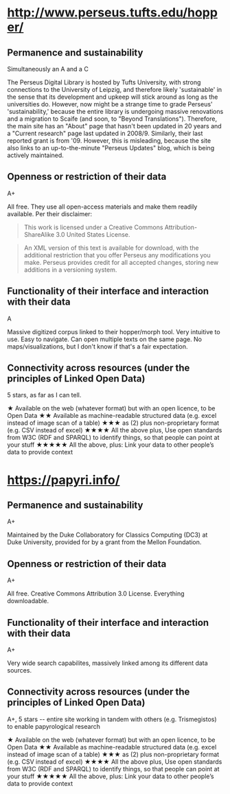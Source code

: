 # http://www.perseus.tufts.edu/hopper/

## Permanence and sustainability
Simultaneously an A and a C

The Perseus Digital Library is hosted by Tufts University, with strong connections to the University of Leipzig, and therefore likely 'sustainable' in the sense that its development and upkeep will stick around as long as the universities do. However, now might be a strange time to grade Perseus' 'sustainability,' because the entire library is undergoing massive renovations and a migration to Scaife (and soon, to "Beyond Translations"). Therefore, the main site has an "About" page that hasn't been updated in 20 years and a "Current research" page last updated in 2008/9. Similarly, their last reported grant is from '09. However, this is misleading, because the site also links to an up-to-the-minute "Perseus Updates" blog, which is being actively maintained.

## Openness or restriction of their data
A+

All free. They use all open-access materials and make them readily available. Per their disclaimer:
> This work is licensed under a Creative Commons Attribution-ShareAlike 3.0 United States License.

> An XML version of this text is available for download, with the additional restriction that you offer Perseus any modifications you make. Perseus provides credit for all accepted changes, storing new additions in a versioning system.
     

## Functionality of their interface and interaction with their data
A

Massive digitized corpus linked to their hopper/morph tool. Very intuitive to use. Easy to navigate. Can open multiple texts on the same page. No maps/visualizations, but I don't know if that's a fair expectation.

## Connectivity across resources (under the principles of Linked Open Data)
5 stars, as far as I can tell.

★ 	    Available on the web (whatever format) but with an open licence, to be Open Data
★★ 	    Available as machine-readable structured data (e.g. excel instead of image scan of a table)
★★★ 	as (2) plus non-proprietary format (e.g. CSV instead of excel)
★★★★ 	All the above plus, Use open standards from W3C (RDF and SPARQL) to identify things, so that people can point at your stuff
★★★★★ 	All the above, plus: Link your data to other people’s data to provide context


# https://papyri.info/

## Permanence and sustainability
A+

Maintained by the Duke Collaboratory for Classics Computing (DC3) at Duke University, provided for by a grant from the Mellon Foundation.
      
## Openness or restriction of their data
A+

All free. Creative Commons Attribution 3.0 License. Everything downloadable. 

## Functionality of their interface and interaction with their data
A+

Very wide search capabilites, massively linked among its different data sources.


## Connectivity across resources (under the principles of Linked Open Data)
A+, 5 stars -- entire site working in tandem with others (e.g. Trismegistos) to enable papyrological research

★ 	    Available on the web (whatever format) but with an open licence, to be Open Data
★★ 	    Available as machine-readable structured data (e.g. excel instead of image scan of a table)
★★★ 	as (2) plus non-proprietary format (e.g. CSV instead of excel)
★★★★ 	All the above plus, Use open standards from W3C (RDF and SPARQL) to identify things, so that people can point at your stuff
★★★★★ 	All the above, plus: Link your data to other people’s data to provide context